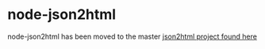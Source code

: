 node-json2html
=========

node-json2html has been moved to the master <a href='https://github.com/moappi/json2html'>json2html project found here</a>

